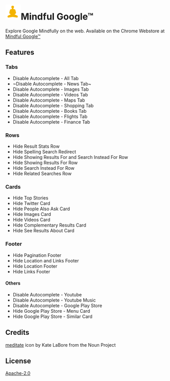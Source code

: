 
![Mindful Google™](images/mindful48.png "Logo Title Text 1")Mindful Google™
==========

Explore Google Mindfully on the web. Available on the Chrome Webstore at [Mindful Google™](https://chrome.google.com/webstore/detail/mindful-google/majeighpkbfmjamjiegocmiemagfanle)


Features
-----
### Tabs

- Disable Autocomplete - All Tab
- ~Disable Autocomplete - News Tab~
- Disable Autocomplete - Images Tab
- Disable Autocomplete - Videos Tab
- Disable Autocomplete - Maps Tab
- Disable Autocomplete - Shopping Tab
- Disable Autocomplete - Books Tab
- Disable Autocomplete - Flights Tab
- Disable Autocomplete - Finance Tab

### Rows

- Hide Result Stats Row
- Hide Spelling Search Redirect
- Hide Showing Results For and Search Instead For Row
- Hide Showing Results For Row
- Hide Search Instead For Row
- Hide Related Searches Row

### Cards

- Hide Top Stories
- Hide Twitter Card
- Hide People Also Ask Card
- Hide Images Card
- Hide Videos Card
- Hide Complementary Results Card
- Hide See Results About Card

### Footer

- Hide Pagination Footer
- Hide Location and Links Footer
- Hide Location Footer
- Hide Links Footer

#### Others

- Disable Autocomplete - Youtube
- Disable Autocomplete - Youtube Music
- Disable Autocomplete - Google Play Store
- Hide Google Play Store - Menu Card
- Hide Google Play Store - Similar Card

Credits
-----
[meditate](https://thenounproject.com/term/meditate/127690/) icon by Kate LaBore from the Noun Project

License
-----

[Apache-2.0](https://opensource.org/licenses/Apache-2.0)
